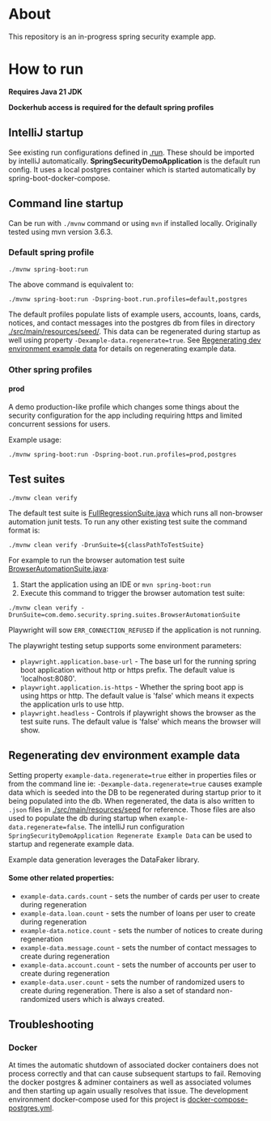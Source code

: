 # About

This repository is an in-progress spring security example app.

# How to run

**Requires Java 21 JDK**

**Dockerhub access is required for the default spring profiles**

## IntelliJ startup

See existing run configurations defined in [.run](.run). These should be imported by intelliJ automatically. **SpringSecurityDemoApplication** is the default run config. It uses a local postgres container which is started automatically by spring-boot-docker-compose.

## Command line startup

Can be run with `./mvnw` command or using `mvn` if installed locally. Originally tested using mvn version 3.6.3. 

### Default spring profile

`./mvnw spring-boot:run`

The above command is equivalent to:

`./mvnw spring-boot:run -Dspring-boot.run.profiles=default,postgres`

The default profiles populate lists of example users, accounts, loans, cards, notices, and contact messages into the postgres db from files in directory [./src/main/resources/seed/](./src/main/resources/seed/). This data can be regenerated during startup as well using property `-Dexample-data.regenerate=true`. See [Regenerating dev environment example data](#regenerating-dev-environment-example-data) for details on regenerating example data. 

### Other spring profiles

#### prod

A demo production-like profile which changes some things about the security configuration for the app including requiring https and limited concurrent sessions for users.

Example usage:

`./mvnw spring-boot:run -Dspring-boot.run.profiles=prod,postgres`

## Test suites

`./mvnw clean verify`

The default test suite is [FullRegressionSuite.java](./src/test/java/com/demo/security/spring/suites/FullRegressionSuite.java)
which runs all non-browser automation junit tests. To run any other existing test suite the command format is:

`./mvnw clean verify -DrunSuite=${classPathToTestSuite}`

For example to run the browser automation test suite [BrowserAutomationSuite.java](./src/test/java/com/demo/security/spring/suites/BrowserAutomationSuite.java):

1. Start the application using an IDE or `mvn spring-boot:run`
2. Execute this command to trigger the browser automation test suite:

`./mvnw clean verify -DrunSuite=com.demo.security.spring.suites.BrowserAutomationSuite`

Playwright will sow `ERR_CONNECTION_REFUSED` if the application is not running.

The playwright testing setup supports some environment parameters:

- `playwright.application.base-url` - The base url for the running spring boot application without http or https prefix. The default value is 'localhost:8080'. 
- `playwright.application.is-https` - Whether the spring boot app is using https or http. The default value is 'false' which means it expects the application urls to use http.
- `playwright.headless` - Controls if playwright shows the browser as the test suite runs. The default value is 'false' which means the browser will show.

## Regenerating dev environment example data

Setting property `example-data.regenerate=true` either in properties files or from the command line ie: `-Dexample-data.regenerate=true` causes example data which is seeded into the DB to be regenerated during startup prior to it being populated into the db.
When regenerated, the data is also written to `.json` files in [./src/main/resources/seed](./src/main/resources/seed) for reference. Those files are also used to populate the db during startup when `example-data.regenerate=false`.
The intelliJ run configuration `SpringSecurityDemoApplication Regenerate Example Data` can be used to startup and regenerate example data.

Example data generation leverages the DataFaker library.

#### Some other related properties:

- `example-data.cards.count` - sets the number of cards per user to create during regeneration
- `example-data.loan.count` - sets the number of loans per user to create during regeneration
- `example-data.notice.count` - sets the number of notices to create during regeneration
- `example-data.message.count` - sets the number of contact messages to create during regeneration
- `example-data.account.count` - sets the number of accounts per user to create during regeneration
- `example-data.user.count` - sets the number of randomized users to create during regeneration. There is also a set of standard non-randomized users which is always created.

## Troubleshooting

### Docker

At times the automatic shutdown of associated docker containers does not process correctly and that can cause subsequent startups to fail. Removing the docker postgres & adminer containers as well as associated volumes and then starting up again usually resolves that issue. The development environment docker-compose used for this project is [docker-compose-postgres.yml](./docker-compose-postgres.yml).  